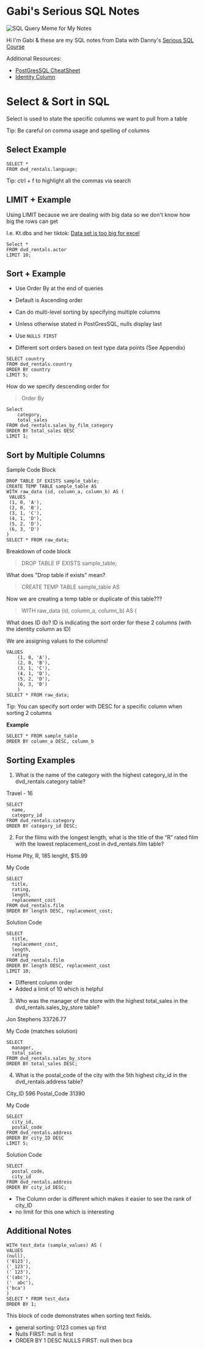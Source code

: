 
# Gabi's Serious SQL Notes

![SQL Query Meme for My Notes](https://media.makeameme.org/created/my-sql-query.jpg)

Hi I'm Gabi & these are my SQL notes from Data with Danny's [Serious SQL Course](https://www.datawithdanny.com/)

Additional Resources:
* [PostGresSQL CheatSheet](https://www.postgresqltutorial.com/postgresql-cheat-sheet/)
* [Identity Column](https://www.postgresqltutorial.com/postgresql-identity-column/)



# Select & Sort in SQL

Select is used to state the specific columns we want to pull from a table

Tip: Be careful on comma usage and spelling of columns

## **Select Example**

```
SELECT * 
FROM dvd_rentals.language; 
```

Tip: ctrl + f to highlight all the commas via search

## **LIMIT + Example**

Using LIMIT because we are dealing with big data so we don't know how big the rows can get

I.e. Kt.dbs and her tiktok: [Data set is too big for excel ](https://www.tiktok.com/@kt.dbs/video/7033383736058301742?is_from_webapp=1&sender_device=pc&web_id6912244822627927557)

```
Select *
FROM dvd_rentals.actor
LIMIT 10;
```

## **Sort + Example**

* Use Order By at the end of queries

* Default is Ascending order

* Can do multi-level sorting by specifying multiple columns

* Unless otherwise stated in PostGresSQL, nulls display last

* Use ```NULLS FIRST```

* Different sort orders based on text type data points (See Appendix)

```
SELECT country
FROM dvd_rentals.country
ORDER BY country
LIMIT 5;
```

How do we specify descending order for 
>Order By 

``` 
Select 
    category,
    total_sales
FROM dvd_rentals.sales_by_film_category
ORDER BY total_sales DESC
LIMIT 1; 
```
## **Sort by Multiple Columns**

Sample Code Block
```
DROP TABLE IF EXISTS sample_table;
CREATE TEMP TABLE sample_table AS
WITH raw_data (id, column_a, column_b) AS (
 VALUES
 (1, 0, 'A'),
 (2, 0, 'B'),
 (3, 1, 'C'),
 (4, 1, 'D'),
 (5, 2, 'D'),
 (6, 3, 'D')
)
SELECT * FROM raw_data;
```

Breakdown of code block

> DROP TABLE IF EXISTS sample_table;

What does "Drop table if exists" mean? 

> CREATE TEMP TABLE sample_table AS

Now we are creating a temp table or duplicate of this table??? 

> WITH raw_data (id, column_a, column_b) AS (

What does ID do? ID is indicating the sort order for these 2 columns (with the identity column as ID)

We are assigning values to the columns! 

```
VALUES
    (1, 0, 'A'),
    (2, 0, 'B'),
    (3, 1, 'C'),
    (4, 1, 'D'),
    (5, 2, 'D'),
    (6, 3, 'D')
    )
SELECT * FROM raw_data;
```

Tip: You can specify sort order with DESC for a specific column when sorting 2 columns 

**Example**
```
SELECT * FROM sample_table
ORDER BY column_a DESC, column_b
```

## Sorting Examples

1. What is the name of the category with the highest category_id in the dvd_rentals.category table?

Travel - 16 

```
SELECT
  name,
  category_id
FROM dvd_rentals.category
ORDER BY category_id DESC;
```

2. For the films with the longest length, what is the title of the “R” rated film with the lowest replacement_cost in dvd_rentals.film table?

Home Pity, R, 185 lenght, $15.99

My Code
```
SELECT
  title,
  rating,
  length,
  replacement_cost
FROM dvd_rentals.film
ORDER BY length DESC, replacement_cost;
```

Solution Code
```
SELECT
  title,
  replacement_cost,
  length,
  rating
FROM dvd_rentals.film
ORDER BY length DESC, replacement_cost
LIMIT 10;
```
* Different column order
* Added a limit of 10 which is helpful


3. Who was the manager of the store with the highest total_sales in the dvd_rentals.sales_by_store table?

Jon Stephens
33726.77

My Code (matches solution)
```
SELECT 
  manager,
  total_sales
FROM dvd_rentals.sales_by_store
ORDER BY total_sales DESC;
```

4. What is the postal_code of the city with the 5th highest city_id in the dvd_rentals.address table?

City_ID 596
Postal_Code 31390

My Code 
```
SELECT 
  city_id,
  postal_code
FROM dvd_rentals.address
ORDER BY city_ID DESC
LIMIT 5;
```

Solution Code
```
SELECT
  postal_code,
  city_id
FROM dvd_rentals.address
ORDER BY city_id DESC;
```
* The Column order is different which makes it easier to see the rank of city_ID
* no limit for this one which is interesting

## Additional Notes 

```
WITH test_data (sample_values) AS (
VALUES
(null),
('0123'),
('_123'),
(' 123'),
('(abc'),
('  abc'),
('bca')
)
SELECT * FROM test_data
ORDER BY 1;
```

This block of code demonstrates when sorting text fields.
* general sorting: 0123 comes up first
* Nulls FIRST: null is first
* ORDER BY 1 DESC NULLS FIRST: null then bca